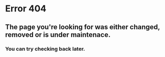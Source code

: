 # Error 404
## The page you're looking for was either changed, removed or is under maintenace.
### You can try checking back later.